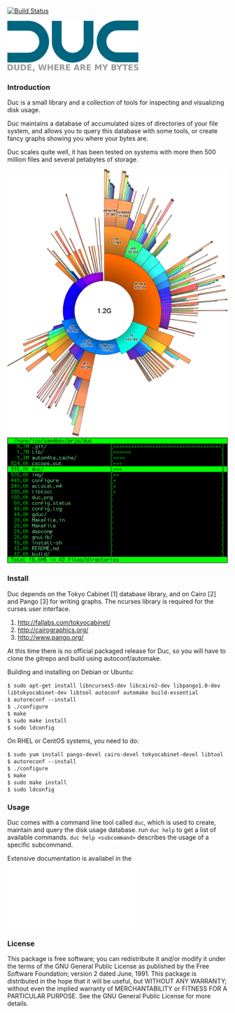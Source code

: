 
[![Build Status](https://travis-ci.org/zevv/duc.svg?branch=master)](https://travis-ci.org/zevv/duc)

![duc gui](/img/duc.png) 

### Introduction

Duc is a small library and a collection of tools for inspecting and visualizing
disk usage. 

Duc maintains a database of accumulated sizes of directories of your file
system, and allows you to query this database with some tools, or create fancy
graphs showing you where your bytes are.

Duc scales quite well, it has been tested on systems with more then 500 million
files and several petabytes of storage. 

![duc gui](/img/example.png) 
![duc ui](img/ui.png)


### Install

Duc depends on the Tokyo Cabinet [1] database library, and on Cairo [2] and
Pango [3] for writing graphs. The ncurses library is required for the curses
user interface.

1. http://fallabs.com/tokyocabinet/
2. http://cairographics.org/
3. http://www.pango.org/

At this time there is no official packaged release for Duc, so you will have to
clone the gitrepo and build using autoconf/automake.

Building and installing on Debian or Ubuntu:

```
$ sudo apt-get install libncurses5-dev libcairo2-dev libpango1.0-dev libtokyocabinet-dev libtool autoconf automake build-essential
$ autoreconf --install
$ ./configure
$ make
$ sudo make install
$ sudo ldconfig
```

On RHEL or CentOS systems, you need to do:

```
$ sudo yum install pango-devel cairo-devel tokyocabinet-devel libtool
$ autoreconf --install
$ ./configure
$ make
$ sudo make install
$ sudo ldconfig
```


### Usage

Duc comes with a command line tool called `duc`, which is used to create,
maintain and query the disk usage database.  run `duc help` to get a list of
available commands. `duc help <subcommand>` describes the usage of a specific
subcommand.

Extensive documentation is availabel in the ![manual page](doc/duc.md)




### License

This package is free software; you can redistribute it and/or modify it under
the terms of the GNU General Public License as published by the Free Software
Foundation; version 2 dated June, 1991. This package is distributed in the hope
that it will be useful, but WITHOUT ANY WARRANTY; without even the implied
warranty of MERCHANTABILITY or FITNESS FOR A PARTICULAR PURPOSE. See the GNU
General Public License for more details.

